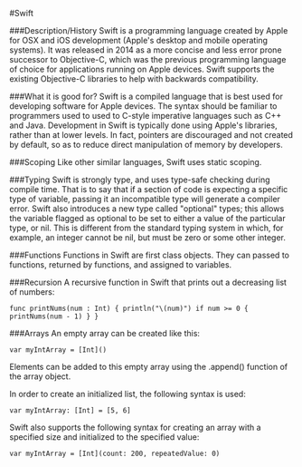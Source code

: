 #Swift

###Description/History 
Swift is a programming language created by Apple for OSX and iOS development (Apple's desktop and mobile operating systems). It was released in 2014 as a more concise and less error prone successor to Objective-C, which was the previous programming language of choice for applications running on Apple devices. Swift supports the existing Objective-C libraries to help with backwards compatibility.

###What it is good for?
Swift is a compiled language that is best used for developing software for Apple devices. The syntax should be familiar to programmers used to used to C-style imperative languages such as C++ and Java. Development in Swift is typically done using Apple's libraries, rather than at lower levels. In fact, pointers are discouraged and not created by default, so as to reduce direct manipulation of memory by developers.

###Scoping
Like other similar languages, Swift uses static scoping.

###Typing
Swift is strongly type, and uses type-safe checking during compile time. That is to say that if a section of code is expecting a specific type of variable, passing it an incompatible type will generate a compiler error. Swift also introduces a new type called "optional" types; this allows the variable flagged as optional to be set to either a value of the particular type, or nil. This is different from the standard typing system in which, for example, an integer cannot be nil, but must be zero or some other integer.

###Functions
Functions in Swift are first class objects. They can passed to functions, returned by functions, and assigned to variables.

###Recursion
A recursive function in Swift that prints out a decreasing list of numbers:

`func printNums(num : Int)
    {
        println("\(num)")
        if num >= 0
        {
           printNums(num - 1)
        }
    }
`
    

###Arrays
An empty array can be created like this:

`var myIntArray = [Int]()
`

Elements can be added to this empty array using the .append() function of the array object.

In order to create an initialized list, the following syntax is used:

`var myIntArray: [Int] = [5, 6]`

Swift also supports the following syntax for creating an array with a specified size and initialized to the specified value:

`var myIntArray = [Int](count: 200, repeatedValue: 0)`